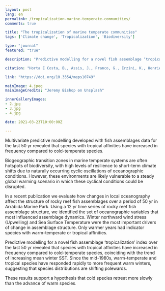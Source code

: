 ```yaml
---
layout: post
lang: en
permalink: /tropicalization-marine-temperate-communities/
comments: true

title: "The tropicalization of marine temperate communities"
tags: ['Climate change', 'Tropicalization', 'Biodiversity']

type: "journal"
featured: "true"

description: "Predictive modelling for a novel fish assemblage ‘tropicalization’ index over the last 50 yr revealed that species with tropical affinities have increased in frequency compared to cold-temperate species."

citation: "Horta E Costa, B., Assis, J., Franco, G., Erzini, K., Henriques, M., Gonçalves, E. J., et al. (2014). Tropicalization of fish assemblages in temperate biogeographic transition zones. Marine Ecology Progress Series 504, 241–252."

link: "https://doi.org/10.3354/meps10749"

mainImage: 4.jpeg
mainImageCredits: "Jeremy Bishop on Unsplash"

innerGalleryImages:
- 2.jpg
- 3.jpg
- 4.jpg

date: 2021-03-23T10:00:00Z

---
```


Multivariate predictive modelling developed with fish assemblages data for the last 50 yr revealed that species with tropical affinities have increased in frequency compared to cold-temperate species.

Biogeographic transition zones in marine temperate systems are often hotspots of biodiversity, with high levels of resilience to short-term climate shifts due to naturally occurring cyclic oscillations of oceanographic conditions. However, these environments are likely vulnerable to a steady global warming scenario in which these cyclical conditions could be disrupted.

In a recent publication we evaluate how changes in local oceanography affect the structure of rocky reef fish assemblages over a period of 50 yr in Arrábida Marine Park. Using a 12 yr time series of rocky reef fish assemblage structure, we identified the set of oceanographic variables that most influenced assemblage dynamics. Winter northward wind stress (Upwelling) and Sea Surface Temperature were the most important drivers of change in assemblage structure. Only warmer years had indicator species with warm-temperate or tropical affinities.

Predictive modelling for a novel fish assemblage ‘tropicalization’ index over the last 50 yr revealed that species with tropical affinities have increased in frequency compared to cold-temperate species, coinciding with the trend of increasing mean winter SST. Since the mid-1980s, warm-temperate and tropical species have responded rapidly to more frequent warm winters, suggesting that species distributions are shifting polewards.

These results support a hypothesis that cold species retreat more slowly than the advance of warm species.
